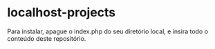 # localhost-projects

Para instalar, apague o index.php do seu diretório local, e insira todo o conteúdo deste repositório.
